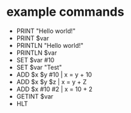 # example commands

* PRINT "Hello world!"
* PRINT $var
* PRINTLN "Hello world!"
* PRINTLN $var
* SET $var #10
* SET $var "Test"
* ADD $x $y #10 | x = y + 10
* ADD $x $y $z  | x = y + Z
* ADD $x #10 #2 | x = 10 + 2
* GETINT $var
* HLT